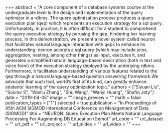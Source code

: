 +++
abstract = "A core component of a database systems course at the undergraduate level is the design and implementation of the query optimizer in a rdbms. The query optimization process produces a query execution plan (qep) which represents an execution strategy for a sql query. Unfortunately, in practice, it is often difficult for a student to comprehend the query execution strategy by perusing the qep, hindering her learning process. In this demonstration, we present a novel system called neuron that facilitates natural language interaction with qeps to enhance its understanding. neuron accepts a sql query (which may include joins, aggregation, nesting, among other things) as input, executes it, and generates a simplified natural language-based description (both in text and voice form) of the execution strategy deployed by the underlying rdbms. Furthermore, it facilitates understanding of various features related to the qep through a natural language-based question answering framework.We advocate that such tool, world’s first of its kind, can greatly enhance students’ learning of the query optimization topic." 
authors = ["Siyuan Liu", "Sourav S", "Wanlu Zhang", "Shu Wang", "Wanyi Huang", "Shafiq Joty"]
date = "2019-04-05"
image = ""
image_preview = ""
math = false
publication_types = ["1"]
selected = true
publication = "In Proceedings of 45th ACM SIGMOD International Conference on Management of Data (SIGMOD)"
title = "NEURON: Query Execution Plan Meets Natural Language Processing For Augmenting DB Education (Demo)"
url_code = ""
url_dataset = ""
url_pdf = ""
url_project = ""
url_slides = ""
url_video = ""
+++


